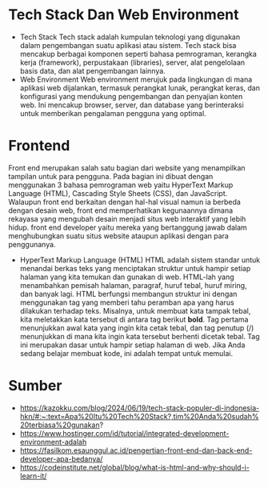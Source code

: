 # Tech Stack Dan Web Environment 
* Tech Stack
Tech stack adalah kumpulan teknologi yang digunakan dalam pengembangan suatu aplikasi atau sistem. Tech stack bisa mencakup berbagai komponen seperti bahasa pemrograman, kerangka kerja (framework), perpustakaan (libraries), server, alat pengelolaan basis data, dan alat pengembangan lainnya.
* Web Environment
Web environment merujuk pada lingkungan di mana aplikasi web dijalankan, termasuk perangkat lunak, perangkat keras, dan konfigurasi yang mendukung pengembangan dan penyajian konten web. Ini mencakup browser, server, dan database yang berinteraksi untuk memberikan pengalaman pengguna yang optimal.
# Frontend 
Front end merupakan salah satu bagian dari website yang menampilkan tampilan untuk para pengguna. Pada bagian ini dibuat dengan menggunakan 3 bahasa pemrograman web yaitu HyperText Markup Language (HTML), Cascading Style Sheets (CSS), dan JavaScript. 
Walaupun front end berkaitan dengan hal-hal visual namun ia berbeda dengan desain web, front end memperhatikan kegunaannya dimana rekayasa yang mengubah desain menjadi situs web interaktif yang lebih hidup. front end developer yaitu mereka yang bertanggung jawab dalam menghubungkan suatu situs website ataupun aplikasi dengan para penggunanya.
* HyperText Markup Language (HTML)
  HTML adalah sistem standar untuk menandai berkas teks yang menciptakan struktur untuk hampir setiap halaman yang kita temukan dan gunakan di web. HTML-lah yang menambahkan pemisah halaman, paragraf, huruf tebal, huruf miring, dan banyak lagi. HTML berfungsi membangun struktur ini dengan menggunakan tag yang memberi tahu peramban apa yang harus dilakukan terhadap teks. 
Misalnya, untuk membuat kata tampak tebal, kita meletakkan kata tersebut di antara tag berikut <strong>bold</strong>. Tag pertama menunjukkan awal kata yang ingin kita cetak tebal, dan tag penutup (/) menunjukkan di mana kita ingin kata tersebut berhenti dicetak tebal. Tag ini merupakan dasar untuk hampir setiap halaman di web. Jika Anda sedang belajar membuat kode, ini adalah tempat untuk memulai.
  

# Sumber 
* https://kazokku.com/blog/2024/06/19/tech-stack-populer-di-indonesia-hkn/#:~:text=Apa%20Itu%20Tech%20Stack?,tim%20Anda%20sudah%20terbiasa%20gunakan?
* https://www.hostinger.com/id/tutorial/integrated-development-environment-adalah
* https://fasilkom.esaunggul.ac.id/pengertian-front-end-dan-back-end-developer-apa-bedanya/
* https://codeinstitute.net/global/blog/what-is-html-and-why-should-i-learn-it/
